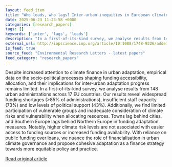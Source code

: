 ```yaml
---
layout: feed_item
title: "Who leads, who lags? Inter-urban inequities in European climate adaptation funding and financing"
date: 2025-06-23 11:23:58 +0000
categories: [research_papers]
tags: []
keywords: ['inter', 'lags', 'leads']
description: "In a first-of-its-kind survey, we analyse results from 148 urban administrations across 17 EU countries"
external_url: http://iopscience.iop.org/article/10.1088/1748-9326/adde71
is_feed: true
source_feed: "Environmental Research Letters - latest papers"
feed_category: "research_papers"
---
```


Despite increased attention to climate finance in urban adaptation, empirical data on the socio-political processes shaping funding accessibility, allocation, and their implications for inter-urban adaptation progress remains limited. In a first-of-its-kind survey, we analyse results from 148 urban administrations across 17 EU countries. Our results reveal widespread funding shortages (>85% of administrations), insufficient staff capacity (73%) and low levels of political support (43%). Additionally, we find limited participation of vulnerable groups and inadequate consideration of climate risks and vulnerability when allocating resources. Towns lag behind cities, and Southern Europe lags behind Northern Europe in funding adaptation measures. Notably, higher climate risk levels are not associated with easier access to funding sources or increased funding availability. With reliance on public funding over loans, we nuance the role of financialisation in urban climate governance and propose cohesive adaptation as a finance strategy towards more equitable policy and practice.

[Read original article](http://iopscience.iop.org/article/10.1088/1748-9326/adde71)
